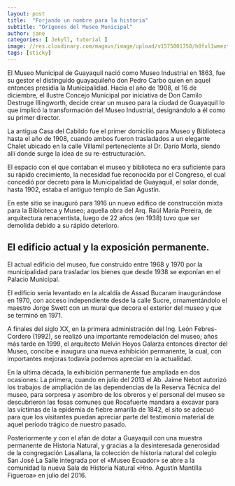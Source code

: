 ```yaml
---
layout: post
title:  "Forjando un nombre para la historia"
subtitle: "Orígenes del Museo Municipal"
author: jane
categories: [ Jekyll, tutorial ]
image: //res.cloudinary.com/magnvs/image/upload/v1575001758/h8fxl1wmeztqxqshwcz1.jpg
tags: [sticky]
---
```


El Museo Municipal de Guayaquil nació como Museo Industrial en 1863, fue su gestor el distinguido guayaquileño don Pedro Carbo quien en aquel entonces presidía la Municipalidad. Hacia el año de 1908, el 16 de diciembre, el Ilustre Concejo Municipal por iniciativa de Don Camilo Destruge Illingworth, decide crear un museo para la ciudad de Guayaquil lo que implicó la transformación del Museo Industrial, designándolo a él como su primer director.

La antigua Casa del Cabildo fue el primer domicilio para Museo y Biblioteca hasta el año de 1908, cuando ambos fueron trasladados a un elegante Chalet ubicado en la calle Villamil perteneciente al Dr. Darío Morla, siendo allí donde surge la idea de su re-estructuración.

El espacio con el que contaban el museo y biblioteca no era suficiente para su rápido crecimiento, la necesidad fue reconocida por el Congreso, el cual concedió por decreto para la Municipalidad de Guayaquil, el solar donde, hasta 1902, estaba el antiguo templo de San Agustín.

En este sitio se inauguró para 1916 un nuevo edifico de construcción mixta para la Biblioteca y Museo; aquella obra del Arq. Raúl María Pereira, de arquitectura renacentista, luego de 22 años (en 1938) tuvo que ser demolida debido a su rápido deterioro.  

## El edificio actual y la exposición permanente.   

El actual edificio del museo, fue construido entre 1968 y 1970 por la municipalidad para trasladar los bienes que desde 1938 se exponían en el Palacio Municipal.

El edificio sería levantado en la alcaldía de Assad Bucaram inaugurándose en 1970, con acceso independiente desde la calle Sucre, ornamentándolo el maestro Jorge Swett con un mural que decora el exterior del museo y que se terminó en 1971.

A finales del siglo XX, en la primera administración del Ing. León Febres-Cordero (1992), se realizó una importante remodelación del museo; años más tarde en 1999, el arquitecto Melvin Hoyos Galarza entonces director del Museo, concibe e inaugura una nueva exhibición permanente, la cual, con importantes mejoras todavía podemos apreciar en la actualidad.

En la ultima década, la exhibición permanente fue ampliada en dos ocasiones: La primera, cuando en julio del 2013 el Ab. Jaime Nebot autorizó los trabajos de ampliación de las dependencias de la Reserva Técnica del museo, para sorpresa y asombro de los obreros y el personal del museo se descubrieron las fosas comunes que Rocafuerte mandara a excavar para las víctimas de la epidemia de fiebre amarilla de 1842, el sito se adecuó para que los visitantes puedan apreciar parte del testimonio material de aquel período trágico de nuestro pasado.

Posteriormente y con el afán de dotar a Guayaquil con una muestra permanente de Historia Natural, y gracias a la desinteresada generosidad de la congregación Lasallana, la colección de historia natural del colegio San José La Salle integrada por el &laquo;Museo Ecuador&raquo; se abre a la comunidad la nueva Sala de Historia Natural &laquo;Hno. Agustín Mantilla Figueroa&raquo; en julio del 2016.
